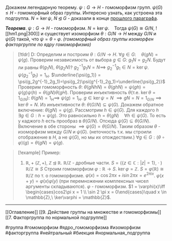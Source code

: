 Докажем легендарную теорему.
$\psi: G \to H$ - гомоморфизм групп.
$\psi(G) \le H$ - гомоморфный образ группы. Интересно узнать, как устроена эта подгруппа.
$N = \ker \psi,\ N \unlhd G$ - доказали в конце [прошлого параграфа](obsidian://open?vault=algebra%203&file=%D0%94%D0%B5%D0%B9%D1%81%D1%82%D0%B2%D0%B8%D0%B5%20%D0%B3%D1%80%D1%83%D0%BF%D0%BF%20%D0%BD%D0%B0%20%D0%BC%D0%BD%D0%BE%D0%B6%D0%B5%D1%81%D1%82%D0%B2%D0%B0%D1%85%2F7.%20%D0%A4%D0%B0%D0%BA%D1%82%D0%BE%D1%80%D0%B3%D1%80%D1%83%D0%BF%D0%BF%D0%B0%20%D0%BF%D0%BE%20%D0%BD%D0%BE%D1%80%D0%BC%D0%B0%D0%BB%D1%8C%D0%BD%D0%BE%D0%B9%20%D0%BF%D0%BE%D0%B4%D0%B3%D1%80%D1%83%D0%BF%D0%BF%D0%B5). 

***Теорема***. $\psi: G \to H$ - гомоморфизм. $N = \ker \psi$.
&nbsp;&nbsp; Тогда $\psi(G)\cong G/N,$ 
![[hm1.png|300]]
и существует изоморфизм $\theta: G/N \to H$ между $G/N$ и $\psi(G)$ такой, что $\psi = \theta \circ \varphi$.
*(гомоморфный образ группы изоморфен факторгруппе по ядру гомоморфизма)*

>[!tldr] D:
>Определим и построим $\theta: G/N \to H$.
>$\forall g \in G: \quad \theta (gN)=\psi(g)$.
>Проверим независимость от выбора $g\in G:$
>$g_1N = g_2N$. Будут ли равны $\theta(g_1N),\ \theta(g_2N)$?
>$g^{-1}_2g_1N = N \implies$ $g_2^{-1}g_1 \in N = \ker \psi$.
>$\psi(g^{-1}_2g_1) = 1_H$.
>$\underline{\psi(g_1)} = \psi(g_2g^{-1}_2g_1)=\psi(g_2)\psi(g^{-1}_2g_1)=\underline{\psi(g_2)}$
>Проверим гомоморфность $\theta:$
>$\theta(gNhN) = \theta(ghN) = \psi(gh)=\psi(g)\psi(h) = \theta(gN)\theta(gH)$.
>Проверим инъективность $\theta$(т.е. $\ker\theta = 1_{G/N}$):
>$\theta(gN) = 1_H \implies$
>$\psi(g)=1_H$.
>$g \in \ker \psi = N$
>$\implies gN=N=1_{G/N} \implies \ker \theta = N$.
>Из инъективности $\theta:$
>$\theta(G/N) \subseteq \psi(G)$.
>Докажем обратное включение:
>$\theta(gN) = \psi(g)$. 
>Рассмотрим $h \in \psi(G)$. Для каждого $h$
>$\exists g \in G: h = \psi(g)$.  Это равносильно $h = \theta(gN) \quad\forall h \in \psi(G)$. То есть у каджого $h$ есть прообраз в $\theta(G/N)$. Отсюда
>$\psi(G) \subseteq \theta(G/N)$.
>Включение в обе стороны $\implies \psi(G) = \theta(G/N)$.
>Таким образом $\theta$ - изоморфизм между $G/N$ и $\psi(G)$.
>(неточность т.к. мы строили отображение в $H$, а не $\psi(G)$, но мы их отождествим.)
>$\forall g \in G: (\theta\circ\varphi)(g)=\theta(gN)=\psi(g)$.

>[!example] Пример:
>1. $\mathbb{R}, +$
>   $(\mathbb{Z},+),\ \mathbb{Z}\unlhd \mathbb{R}$.
>   $\mathbb{R}/\mathbb{Z}$ - дробные части.
>   $S = \big(\{z \in \mathbb{C}: |z| = 1\}, \ \cdot\ \big)$
>   $\mathbb{R}/\mathbb{Z}\cong S$
>   Строим гомоморфизм $\varphi: \mathbb{R} \to S$.
>   $\ker \varphi =\mathbb{Z}$.
>   $S = \varphi(\mathbb{R}) \cong \mathbb{R}/\mathbb{Z}$ по т. о гомоморфизме.
>   $\varphi(x) = \cos 2\pi x + i\sin2\pi x = e^{2\pi i x}$.
>   $\varphi(x+y) = \varphi(x)\varphi(y)$ (при перемножении комплексных чисел аргументы складываются). 
>   $\varphi$ - гомоморфизм.
>   $1 = \varphi(x)\iff \begin{cases}cos2\pi x = 1 \\ \sin 2 \pi x = 0\end{cases}\quad x \in \mathbb{Z},\ \ker\varphi = \mathbb{Z}$.


---
[[Оглавление]]
[[9. Действие группы на множестве и гомоморфизмы]]
[[7. Факторгруппа по нормальной подгруппе]]

#группа 
#гомоморфизм 
#ядро_гомоморфизма 
#изоморфизм 
#факторгруппа
#нейтральный 
#биекция 
#нормальная_подгруппа 
